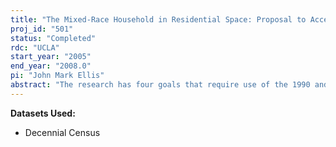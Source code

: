 ```yaml
---
title: "The Mixed-Race Household in Residential Space: Proposal to Access 1990 and 2000 Decennial Long Form Data"
proj_id: "501"
status: "Completed"
rdc: "UCLA"
start_year: "2005"
end_year: "2008.0"
pi: "John Mark Ellis"
abstract: "The research has four goals that require use of the 1990 and 2000 long form data. First, we will test various definitions of mixed-race households using 2000 multiracial data with a view to maximizing compatibility for comparisons with 1990 single-race data. This testing will identify locations and scales where temporal comparisons are most sensitive to definitional issues in 2000. Second, we intend to map and analyze the neighborhood geographies of mixed-race households in 1990 and 2000. In light of concerns about disclosure risk for small populations in small areas, we are interested in developing procedures available for effective cartographic representations of mixed-race household geography that do not violate confidentiality protections. The third aim of the proposed research investigates the effect of increased rates of mixing within households on neighborhood segregation measures. The fourth aim of the proposed research centers on how racial identity is reported for the children of mixed-race couples. Specifically, to what extent does this choice reflect the particulars of household and/or neighborhood characteristics."
---
```


**Datasets Used:**

  - Decennial Census 

